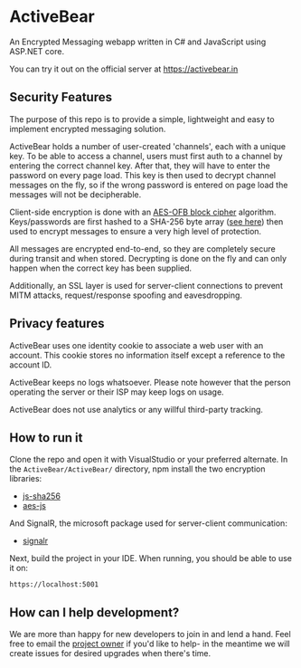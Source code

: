 # ActiveBear
An Encrypted Messaging webapp written in C# and JavaScript using ASP.NET core.

You can try it out on the official server at https://activebear.in

## Security Features

The purpose of this repo is to provide a simple, lightweight and easy to implement encrypted messaging solution.

ActiveBear holds a number of user-created 'channels', each with a unique key.
To be able to access a channel, users must first auth to a channel by entering the correct channel key. After that, they will have to enter the password on every page load. This key is then used to decrypt channel messages on the fly, so if the wrong password is entered on page load the messages will not be decipherable.

Client-side encryption is done with an [AES-OFB block cipher](https://github.com/ricmoo/aes-js) algorithm. Keys/passwords are first hashed to a SHA-256 byte array ([see here](https://github.com/emn178/js-sha256)) then used to encrypt messages to ensure a very high level of protection.

All messages are encrypted end-to-end, so they are completely secure during transit and when stored. Decrypting is done on the fly and can only happen when the correct key has been supplied.

Additionally, an SSL layer is used for server-client connections to prevent MITM attacks, request/response spoofing and eavesdropping.

## Privacy features

ActiveBear uses one identity cookie to associate a web user with an account. This cookie stores no information itself except a reference to the account ID.

ActiveBear keeps no logs whatsoever. Please note however that the person operating the server or their ISP may keep logs on usage.

ActiveBear does not use analytics or any willful third-party tracking.

## How to run it

Clone the repo and open it with VisualStudio or your preferred alternate.
In the `ActiveBear/ActiveBear/` directory, npm install the two encryption libraries:
  * [js-sha256](https://github.com/emn178/js-sha256)
  * [aes-js](https://github.com/ricmoo/aes-js)
  
And SignalR, the microsoft package used for server-client communication:

  * [signalr](https://www.npmjs.com/package/@aspnet/signalr)
  
Next, build the project in your IDE. When running, you should be able to use it on:

`https://localhost:5001`

## How can I help development?

We are more than happy for new developers to join in and lend a hand. Feel free to email the [project owner](mailto:sobey.aiden@gmail.com) if you'd like to help- in the meantime we will create issues for desired upgrades when there's time.
